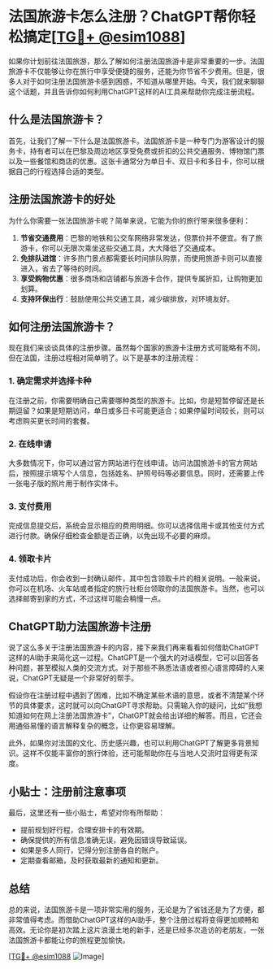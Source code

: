# 法国旅游卡怎么注册？ChatGPT帮你轻松搞定[[TG💪+ @esim1088](https://t.me/s/esim1088)]

如果你计划前往法国旅游，那么了解如何注册法国旅游卡是非常重要的一步。法国旅游卡不仅能够让你在旅行中享受便捷的服务，还能为你节省不少费用。但是，很多人对于如何注册法国旅游卡感到困惑，不知道从哪里开始。今天，我们就来聊聊这个话题，并且告诉你如何利用ChatGPT这样的AI工具来帮助你完成注册流程。

## 什么是法国旅游卡？

首先，让我们了解一下什么是法国旅游卡。法国旅游卡是一种专门为游客设计的服务卡，持有者可以在巴黎及周边地区享受免费或折扣的公共交通服务、博物馆门票以及一些餐馆和商店的优惠。这张卡通常分为单日卡、双日卡和多日卡，你可以根据自己的行程选择合适的类型。

## 注册法国旅游卡的好处

为什么你需要一张法国旅游卡呢？简单来说，它能为你的旅行带来很多便利：

1. **节省交通费用**：巴黎的地铁和公交车网络非常发达，但票价并不便宜。有了旅游卡，你可以无限次乘坐这些交通工具，大大降低了交通成本。
2. **免排队进馆**：许多热门景点都需要长时间排队购票，而使用旅游卡则可以直接进入，省去了等待的时间。
3. **享受购物优惠**：很多商场和店铺都与旅游卡合作，提供专属折扣，让购物更加划算。
4. **支持环保出行**：鼓励使用公共交通工具，减少碳排放，对环境友好。

## 如何注册法国旅游卡？

现在我们来谈谈具体的注册步骤。虽然每个国家的旅游卡注册方式可能略有不同，但在法国，注册过程相对简单明了。以下是基本的注册流程：

### 1. 确定需求并选择卡种

在注册之前，你需要明确自己需要哪种类型的旅游卡。比如，你是短暂停留还是长期逗留？如果是短期访问，单日或多日卡可能更适合；如果停留时间较长，则可以考虑购买更长时间的套餐。

### 2. 在线申请

大多数情况下，你可以通过官方网站进行在线申请。访问法国旅游卡的官方网站后，按照提示填写个人信息，包括姓名、护照号码等必要信息。同时，还需要上传一张电子版的照片用于制作实体卡。

### 3. 支付费用

完成信息提交后，系统会显示相应的费用明细。你可以选择信用卡或其他支付方式进行付款。确保仔细检查金额是否正确，以免出现不必要的麻烦。

### 4. 领取卡片

支付成功后，你会收到一封确认邮件，其中包含领取卡片的相关说明。一般来说，你可以在机场、火车站或者指定的旅行社柜台领取你的法国旅游卡。当然，也可以选择邮寄到家的方式，不过这样可能会稍慢一点。

## ChatGPT助力法国旅游卡注册

说了这么多关于注册法国旅游卡的内容，接下来我们再来看看如何借助ChatGPT这样的AI助手来简化这一过程。ChatGPT是一个强大的对话模型，它可以回答各种问题，甚至模拟人类的交流方式。对于那些不熟悉法语或者担心语言障碍的人来说，ChatGPT无疑是一个非常好的帮手。

假设你在注册过程中遇到了困难，比如不确定某些术语的意思，或者不清楚某个环节的具体要求，这时就可以向ChatGPT寻求帮助。只需输入你的疑问，比如“我想知道如何在网上注册法国旅游卡”，ChatGPT就会给出详细的解答。而且，它还会用通俗易懂的语言解释复杂的概念，让你更容易理解。

此外，如果你对法国的文化、历史感兴趣，也可以利用ChatGPT了解更多背景知识。这样不仅能丰富你的旅行体验，还可能帮助你在与当地人交流时显得更有深度。

## 小贴士：注册前注意事项

最后，这里还有一些小贴士，希望对你有所帮助：

- 提前规划好行程，合理安排卡的有效期。
- 确保提供的所有信息准确无误，避免因错误导致延误。
- 如果是多人同行，记得分别注册各自的账户。
- 定期查看邮箱，及时获取最新的通知和更新。

## 总结

总的来说，法国旅游卡是一项非常实用的服务，无论是为了省钱还是为了方便，都非常值得考虑。而借助ChatGPT这样的AI助手，整个注册过程将变得更加顺畅和高效。无论你是初次踏上这片浪漫土地的新手，还是已经多次造访的老朋友，一张法国旅游卡都能让你的旅程更加愉快。

[[TG💪+ @esim1088](https://t.me/s/esim1088) ![Image](https://i.postimg.cc/4NQfJmqS/Snipaste-2025-05-13-00-14-12.png)]
